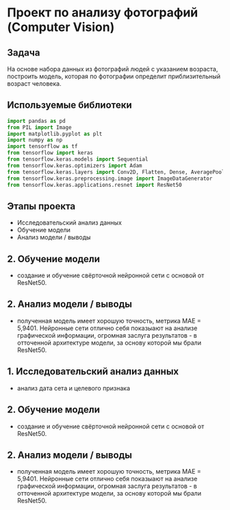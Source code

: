 # Проект по анализу фотографий (Computer Vision)

## Задача

На основе набора данных из фотографий людей с указанием возраста, построить модель, которая по фотографии определит приблизительный возраст человека.

## Используемые библиотеки

```python
import pandas as pd
from PIL import Image
import matplotlib.pyplot as plt
import numpy as np
import tensorflow as tf
from tensorflow import keras
from tensorflow.keras.models import Sequential
from tensorflow.keras.optimizers import Adam
from tensorflow.keras.layers import Conv2D, Flatten, Dense, AveragePooling2D, GlobalAveragePooling2D
from tensorflow.keras.preprocessing.image import ImageDataGenerator
from tensorflow.keras.applications.resnet import ResNet50
```

## Этапы проекта

 - Исследовательский анализ данных
 - Обучение модели
 - Анализ модели / выводы
 
## 2. Обучение модели

 - создание и обучение свёрточной нейронной сети с основой от ResNet50.

## 2. Анализ модели / выводы

 - полученная модель имеет хорошую точность, метрика MAE = 5,9401. Нейронные сети отлично себя показыают на анализе графической информации, огромная заслуга результатов - в отточенной архитектуре модели, за основу которой мы брали ResNet50.


## 1. Исследовательский анализ данных

 - анализ дата сета и целевого признака
 
## 2. Обучение модели

 - создание и обучение свёрточной нейронной сети с основой от ResNet50.

## 2. Анализ модели / выводы

 - полученная модель имеет хорошую точность, метрика MAE = 5,9401. Нейронные сети отлично себя показыают на анализе графической информации, огромная заслуга результатов - в отточенной архитектуре модели, за основу которой мы брали ResNet50.